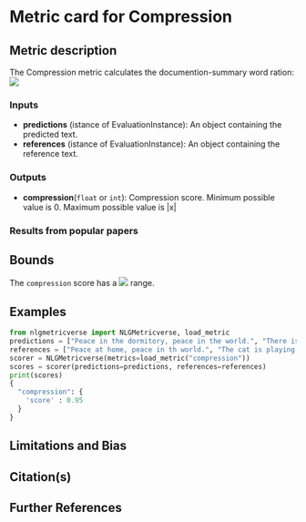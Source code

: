 # Metric card for Compression

## Metric description
The Compression metric calculates the documention-summary word ration: <br><img src="https://render.githubusercontent.com/render/math?math={\frac{|x|}{|y|}}"><br>

### Inputs
- **predictions** (istance of EvaluationInstance): An object containing the predicted text.
- **references** (istance of EvaluationInstance): An object containing the reference text.

### Outputs
- **compression**(`float` or `int`): Compression score. Minimum possible value is 0. Maximum possible value is |x|

### Results from popular papers

## Bounds
The `compression` score has a <img src="https://render.githubusercontent.com/render/math?math={[0,|x|]}"> range.

## Examples
```python
from nlgmetricverse import NLGMetricverse, load_metric
predictions = ["Peace in the dormitory, peace in the world.", "There is a cat on the mat."]
references = ["Peace at home, peace in th world.", "The cat is playing on the mat."]
scorer = NLGMetricverse(metrics=load_metric("compression"))
scores = scorer(predictions=predictions, references=references)
print(scores)
{ 
  "compression": { 
    'score' : 0.95 
  } 
}
```

## Limitations and Bias

## Citation(s)

## Further References